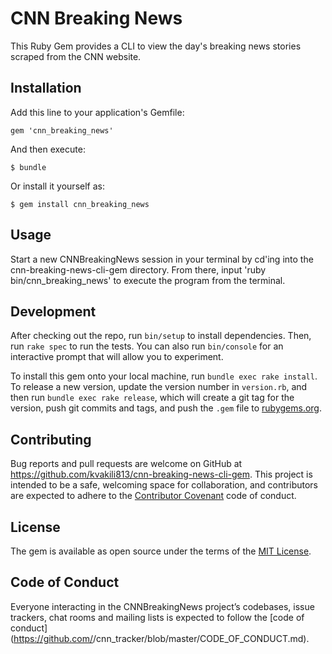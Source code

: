 # CNN Breaking News

This Ruby Gem provides a CLI to view the day's breaking news stories scraped from the CNN website.

## Installation

Add this line to your application's Gemfile:

```
gem 'cnn_breaking_news'
```

And then execute:

```
$ bundle
```  

Or install it yourself as:

```
$ gem install cnn_breaking_news
```

## Usage

Start a new CNNBreakingNews session in your terminal by cd'ing into the cnn-breaking-news-cli-gem directory. From there, input 'ruby bin/cnn_breaking_news' to execute the program from the terminal.

## Development

After checking out the repo, run `bin/setup` to install dependencies. Then, run `rake spec` to run the tests. You can also run `bin/console` for an interactive prompt that will allow you to experiment.

To install this gem onto your local machine, run `bundle exec rake install`. To release a new version, update the version number in `version.rb`, and then run `bundle exec rake release`, which will create a git tag for the version, push git commits and tags, and push the `.gem` file to [rubygems.org](https://rubygems.org).

## Contributing

Bug reports and pull requests are welcome on GitHub at https://github.com/kvakili813/cnn-breaking-news-cli-gem. This project is intended to be a safe, welcoming space for collaboration, and contributors are expected to adhere to the [Contributor Covenant](http://contributor-covenant.org) code of conduct.

## License

The gem is available as open source under the terms of the [MIT License](https://opensource.org/licenses/MIT).

## Code of Conduct

Everyone interacting in the CNNBreakingNews project’s codebases, issue trackers, chat rooms and mailing lists is expected to follow the [code of conduct](https://github.com/<github username>/cnn_tracker/blob/master/CODE_OF_CONDUCT.md).
